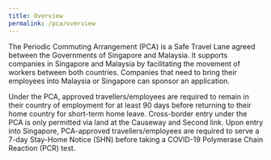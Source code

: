 ```yaml
---
title: Overview
permalink: /pca/overview
---
```


The Periodic Commuting Arrangement (PCA) is a Safe Travel Lane agreed between the Governments of Singapore and Malaysia. It supports companies in Singapore and Malaysia by facilitating the movement of workers between both countries. Companies that need to bring their employees into Malaysia or Singapore can sponsor an application.

Under the PCA, approved travellers/employees are required to remain in their country of employment for at least 90 days before returning to their home country for short-term home leave. Cross-border entry under the PCA is only permitted via land at the Causeway and Second link. Upon entry into Singapore, PCA-approved travellers/employees are required to serve a 7-day Stay-Home Notice (SHN) before taking a COVID-19 Polymerase Chain Reaction (PCR) test.
